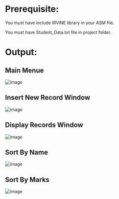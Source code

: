 # Prerequisite:

You must have include IRVINE library in your ASM file.

You must have Student_Data.txt file in project folder.

# Output:

## Main Menue
![image](https://github.com/user-attachments/assets/86b0795e-12e6-44a0-a08b-7d882428e21b)

## Insert New Record Window
![image](https://github.com/user-attachments/assets/95784a46-19c1-4588-bad4-78efac4c9ae1)

## Display Records Window
![image](https://github.com/user-attachments/assets/bba2337a-159c-4d6f-9522-49e7bf05b265)

## Sort By Name
![image](https://github.com/user-attachments/assets/ccd455d8-6b49-410c-acec-071c127b1f38)

## Sort By Marks
![image](https://github.com/user-attachments/assets/45ddd0b8-b946-4c8a-9874-d74bff806cc3)


